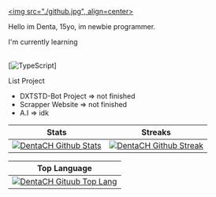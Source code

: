 
<a href=https://github.com/dxtstd><img src="./github.jpg", align=center></img></a>
<p align=left> Hello im Denta, 15yo, im newbie programmer.<p>

I'm currently learning
<br><br>
<!-- [![JavaScript](https://img.shields.io/badge/javascript-%23323300.svg?style=for-the-badge&logo=javascript&logoColor=%23F7DF1E)] -->
[![TypeScript](https://img.shields.io/badge/typescript-00AAFF?style=for-the-badge&logo=typescript&logoColor=3178C6)]

List Project
- DXTSTD-Bot Project => not finished
- Scrapper Website => not finished
- A.I => idk

|                                                                                       Stats                                                                                                              |                                                                                       Streaks                                                                                                             |
| -------------------------------------------------------------------------------------------------------------------------------------------------------------------------------------------------------- | --------------------------------------------------------------------------------------------------------------------------------------------------------------------------------------------------------- |
| [![DentaCH Github Stats](https://github-readme-stats.vercel.app/api?username=dxtstd&show_icons=true&title_color=76F1EE&icon_color=76F1FE&text_color=000000&bg_color=FFFFFF)](https://github.com/dxtstd) | [![DentaCH Github Streak](http://github-readme-streak-stats.herokuapp.com?user=dxtstd&theme=white&hide_border=true&date_format=j%20M%5B%20Y%5D&ring=FFFFFF&currStreakLabel=FFFFFF)](https://github.com/dxtstd) |

|                                                                                       Top Language                                                                                                       |
| -------------------------------------------------------------------------------------------------------------------------------------------------------------------------------------------------------- |
| [![DentaCH Gituub Top Lang](https://github-readme-stats.vercel.app/api/top-langs?username=dxtstd&show_icons=true&locale=en&bg_color=ffffff&text_color=000001&layout=compact)](https://github.com/dxtstd) |
</body>

 
<!--
**DentaStudio/DentaStudio** is a ✨ _special_ ✨ repository because its `README.md` (this file) appears on your GitHub profile.

Here are some ideas to get you started:

- 🔭 I’m currently working on ...
- 🌱 I’m currently learning ...
- 👯 I’m looking to collaborate on ...
- 🤔 I’m looking for help with ...
- 💬 Ask me about ...
- 📫 How to reach me: ...
- 😄 Pronouns: ...
- ⚡ Fun fact: ...
-->

